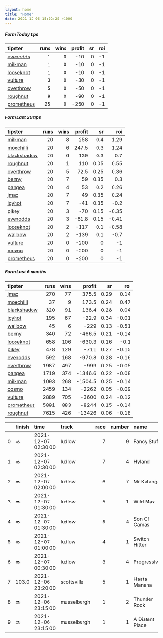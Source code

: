 ```yaml
---   
layout: home  
title: "Home"   
date: 2021-12-06 15:02:28 +1000  
---   
```



##### Form Today tips   

| tipster                                                       |   runs |   wins |   profit |   sr |   roi |
|:--------------------------------------------------------------|-------:|-------:|---------:|-----:|------:|
| [evenodds](https://mrwayneo.github.io/tips/evenodds.html)     |      1 |      0 |      -10 |    0 |    -1 |
| [milkman](https://mrwayneo.github.io/tips/milkman.html)       |      1 |      0 |      -10 |    0 |    -1 |
| [looseknot](https://mrwayneo.github.io/tips/looseknot.html)   |      1 |      0 |      -10 |    0 |    -1 |
| [vulture](https://mrwayneo.github.io/tips/vulture.html)       |      3 |      0 |      -30 |    0 |    -1 |
| [overthrow](https://mrwayneo.github.io/tips/overthrow.html)   |      5 |      0 |      -50 |    0 |    -1 |
| [roughnut](https://mrwayneo.github.io/tips/roughnut.html)     |      9 |      0 |      -90 |    0 |    -1 |
| [prometheus](https://mrwayneo.github.io/tips/prometheus.html) |     25 |      0 |     -250 |    0 |    -1 |

##### Form Last 20 tips   

| tipster                                                         |   runs |   wins |   profit |   sr |   roi |
|:----------------------------------------------------------------|-------:|-------:|---------:|-----:|------:|
| [milkman](https://mrwayneo.github.io/tips/milkman.html)         |     20 |      8 |    258   | 0.4  |  1.29 |
| [moechilli](https://mrwayneo.github.io/tips/moechilli.html)     |     20 |      6 |    247.5 | 0.3  |  1.24 |
| [blackshadow](https://mrwayneo.github.io/tips/blackshadow.html) |     20 |      6 |    139   | 0.3  |  0.7  |
| [roughnut](https://mrwayneo.github.io/tips/roughnut.html)       |     20 |      1 |    110   | 0.05 |  0.55 |
| [overthrow](https://mrwayneo.github.io/tips/overthrow.html)     |     20 |      5 |     72.5 | 0.25 |  0.36 |
| [benny](https://mrwayneo.github.io/tips/benny.html)             |     20 |      7 |     59   | 0.35 |  0.3  |
| [pangea](https://mrwayneo.github.io/tips/pangea.html)           |     20 |      4 |     53   | 0.2  |  0.26 |
| [jmac](https://mrwayneo.github.io/tips/jmac.html)               |     20 |      7 |     49   | 0.35 |  0.24 |
| [icyhot](https://mrwayneo.github.io/tips/icyhot.html)           |     20 |      7 |    -41   | 0.35 | -0.2  |
| [pikey](https://mrwayneo.github.io/tips/pikey.html)             |     20 |      3 |    -70   | 0.15 | -0.35 |
| [evenodds](https://mrwayneo.github.io/tips/evenodds.html)       |     20 |      3 |    -81.8 | 0.15 | -0.41 |
| [looseknot](https://mrwayneo.github.io/tips/looseknot.html)     |     20 |      2 |   -117   | 0.1  | -0.58 |
| [wallbow](https://mrwayneo.github.io/tips/wallbow.html)         |     20 |      2 |   -139   | 0.1  | -0.7  |
| [vulture](https://mrwayneo.github.io/tips/vulture.html)         |     20 |      0 |   -200   | 0    | -1    |
| [cosmo](https://mrwayneo.github.io/tips/cosmo.html)             |     20 |      0 |   -200   | 0    | -1    |
| [prometheus](https://mrwayneo.github.io/tips/prometheus.html)   |     20 |      0 |   -200   | 0    | -1    |

##### Form Last 6 months   

| tipster                                                         |   runs |   wins |   profit |   sr |   roi |
|:----------------------------------------------------------------|-------:|-------:|---------:|-----:|------:|
| [jmac](https://mrwayneo.github.io/tips/jmac.html)               |    270 |     77 |    375.5 | 0.29 |  0.14 |
| [moechilli](https://mrwayneo.github.io/tips/moechilli.html)     |     37 |      9 |    173.5 | 0.24 |  0.47 |
| [blackshadow](https://mrwayneo.github.io/tips/blackshadow.html) |    320 |     91 |    138.4 | 0.28 |  0.04 |
| [icyhot](https://mrwayneo.github.io/tips/icyhot.html)           |    195 |     67 |    -22.9 | 0.34 | -0.01 |
| [wallbow](https://mrwayneo.github.io/tips/wallbow.html)         |     45 |      6 |   -229   | 0.13 | -0.51 |
| [benny](https://mrwayneo.github.io/tips/benny.html)             |    340 |     72 |   -466.5 | 0.21 | -0.14 |
| [looseknot](https://mrwayneo.github.io/tips/looseknot.html)     |    658 |    106 |   -630.3 | 0.16 | -0.1  |
| [pikey](https://mrwayneo.github.io/tips/pikey.html)             |    478 |    129 |   -711   | 0.27 | -0.15 |
| [evenodds](https://mrwayneo.github.io/tips/evenodds.html)       |    592 |    168 |   -970.8 | 0.28 | -0.16 |
| [overthrow](https://mrwayneo.github.io/tips/overthrow.html)     |   1987 |    497 |   -999   | 0.25 | -0.05 |
| [pangea](https://mrwayneo.github.io/tips/pangea.html)           |   1719 |    374 |  -1346.6 | 0.22 | -0.08 |
| [milkman](https://mrwayneo.github.io/tips/milkman.html)         |   1093 |    268 |  -1504.5 | 0.25 | -0.14 |
| [cosmo](https://mrwayneo.github.io/tips/cosmo.html)             |   2459 |    134 |  -2262   | 0.05 | -0.09 |
| [vulture](https://mrwayneo.github.io/tips/vulture.html)         |   2889 |    705 |  -3600   | 0.24 | -0.12 |
| [prometheus](https://mrwayneo.github.io/tips/prometheus.html)   |   5891 |    883 |  -8244   | 0.15 | -0.14 |
| [roughnut](https://mrwayneo.github.io/tips/roughnut.html)       |   7615 |    426 | -13426   | 0.06 | -0.18 |

|    | finish   | time                | track       |   race |   number | name            |   odds | tipster             |
|---:|:---------|:--------------------|:------------|-------:|---------:|:----------------|-------:|:--------------------|
|  0 | :soon:   | 2021-12-07 02:30:00 | ludlow      |      7 |        9 | Fancy Stuff     |   3.2  | evenodds,overthrow  |
|  1 | :soon:   | 2021-12-07 02:30:00 | ludlow      |      7 |        4 | Hyland          |   3.8  | overthrow           |
|  2 | :soon:   | 2021-12-07 02:00:00 | ludlow      |      6 |        7 | Mr Katanga      |   8.5  | looseknot           |
|  3 | :soon:   | 2021-12-07 01:30:00 | ludlow      |      5 |        1 | Wild Max        |   3.9  | overthrow           |
|  4 | :soon:   | 2021-12-07 01:30:00 | ludlow      |      5 |        4 | Son Of Camas    |   4.4  | overthrow           |
|  5 | :soon:   | 2021-12-07 01:00:00 | ludlow      |      4 |        1 | Switch Hitter   |   3.2  | milkman             |
|  6 | :soon:   | 2021-12-07 00:30:00 | ludlow      |      3 |        4 | Progressive     |   9    | overthrow           |
|  7 | 103.0    | 2021-12-06 23:20:00 | scottsville |      5 |        1 | Hasta Manana    |   1.01 | vulture,blackshadow |
|  8 | :soon:   | 2021-12-06 23:15:00 | musselburgh |      1 |        2 | Thunder Rock    |   2.7  | vulture             |
|  9 | :soon:   | 2021-12-06 23:15:00 | musselburgh |      1 |        1 | A Distant Place |   2.25 | vulture             |